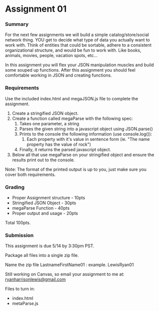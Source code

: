 # Assignment 01

### Summary
For the next few assignments we will build a simple catalog/store/social network thing. YOU get to decide what type of data you actually want to work with. Think of entities that could be sortable, adhere to a consistent organizational structure, and would be fun to work with. Like books, animals, movies, people, vacation spots, etc...

In this assignment you will flex your JSON manipulation muscles and build some souped up functions. 
After this assignment you should feel comfortable working in JSON and creating functions.

### Requirements
Use the included index.html and megaJSON.js file to complete the assignment.
1. Create a stringified JSON object.
2. Create a function called megaParse with the following spec:
    1. Takes one parameter, a string
    2. Parses the given string into a javascript object using JSON.parse()
    3. Prints to the console the following information (use console.log()):
        1. Each property with it's value in sentence form (ie. "The name property has the value of rock")
    4. Finally, it returns the parsed javascript object.
3. Below all that use megaParse on your stringified object and ensure the results print out to the console.

Note: The format of the printed output is up to you, just make sure you cover both requirements.

### Grading
- Proper Assignment structure - 10pts
- Stringified JSON Object - 30pts
- megaParse Function - 40pts
- Proper output and usage - 20pts

Total 100pts.

### Submission
This assignment is due 5/14 by 3:30pm PST.

Package all files into a single zip file. 

Name the zip file LastnameFirstName01 : example. LewisRyan01

Still working on Canvas, so email your assignment to me at:
[ryanharrisonlewis@gmail.com](mailto:ryanharrisonlewis@gmail.com)

Files to turn in:
- index.html
- metaParse.js